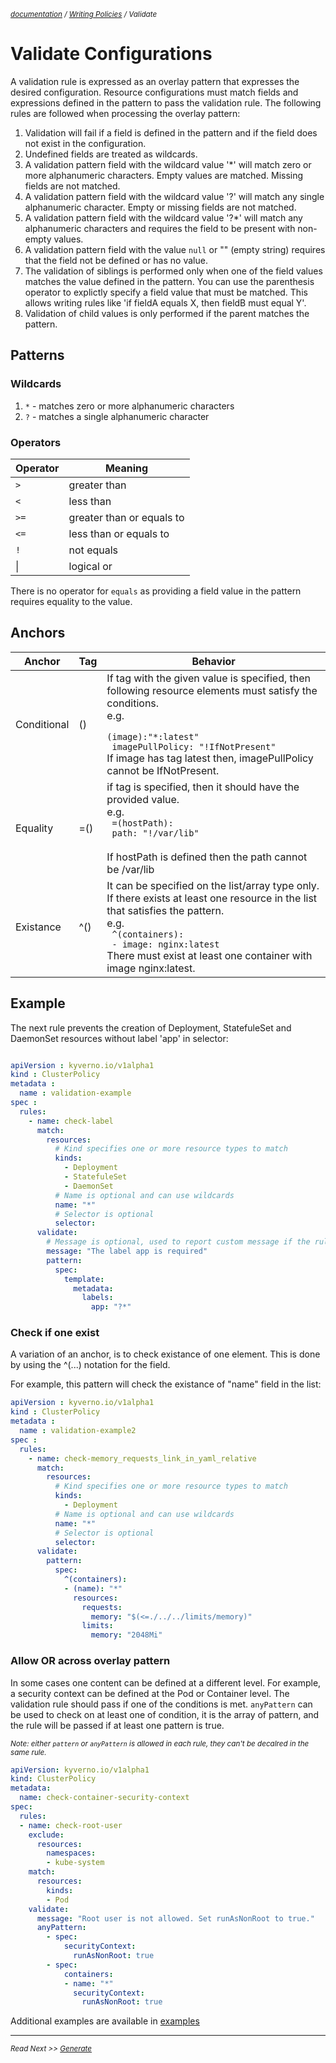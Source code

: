 <small>*[documentation](/README.md#documentation) / [Writing Policies](/documentation/writing-policies.md) / Validate*</small>


# Validate Configurations 

A validation rule is expressed as an overlay pattern that expresses the desired configuration. Resource configurations must match fields and expressions defined in the pattern to pass the validation rule. The following rules are followed when processing the overlay pattern:

1. Validation will fail if a field is defined in the pattern and if the field does not exist in the configuration. 
2. Undefined fields are treated as wildcards. 
3. A validation pattern field with the wildcard value '*' will match zero or more alphanumeric characters. Empty values are matched. Missing fields are not matched.
4. A validation pattern field with the wildcard value '?' will match any single alphanumeric character. Empty or missing fields are not matched. 
5. A validation pattern field with the wildcard value '?*' will match any alphanumeric characters and requires the field to be present with non-empty values.
6. A validation pattern field with the value `null` or "" (empty string) requires that the field not be defined or has no value.
7. The validation of siblings is performed only when one of the field values matches the value defined in the pattern. You can use the parenthesis operator to explictly specify a field value that must be matched. This allows writing rules like 'if fieldA equals X, then fieldB must equal Y'.
8. Validation of child values is only performed if the parent matches the pattern.

## Patterns

### Wildcards
1. `*` - matches zero or more alphanumeric characters
2. `?` - matches a single alphanumeric character

### Operators

| Operator   | Meaning                   |
|------------|---------------------------| 
| `>`        | greater than              | 
| `<`        | less than                 | 
| `>=`       | greater than or equals to |
| `<=`       | less than or equals to    | 
| `!`        | not equals                |
|  \|        | logical or                |

There is no operator for `equals` as providing a field value in the pattern requires equality to the value.

## Anchors
| Anchor      	| Tag 	| Behavior                                                                                                                                                                                                                                     	|
|-------------	|-----	|----------------------------------------------------------------------------------------------------------------------------------------------------------------------------------------------------------------------------------------------	|
| Conditional 	| ()  	| If tag with the given value is specified, then following resource elements must satisfy the conditions.<br/>e.g. <br/><code> (image):"*:latest" <br/>  imagePullPolicy: "!IfNotPresent"</code>  <br/> If image has tag latest then, imagePullPolicy cannot be IfNotPresent.                                                	|
| Equality    	| =() 	| if tag is specified, then it should have the provided value.<br/>e.g.<br/><code> =(hostPath):<br/> path: "!/var/lib" </code><br/> If hostPath is defined then the path cannot be /var/lib                                                                                  	|
| Existance   	| ^() 	| It can be specified on the list/array type only. If there exists at least one resource in the list that satisfies the pattern.<br/>e.g. <br/><code> ^(containers):<br/> - image: nginx:latest </code><br/> There must exist at least one container with image nginx:latest. 	|
## Example
The next rule prevents the creation of Deployment, StatefuleSet and DaemonSet resources without label 'app' in selector:
````yaml

apiVersion : kyverno.io/v1alpha1
kind : ClusterPolicy
metadata :
  name : validation-example
spec :
  rules:
    - name: check-label
      match:
        resources:
          # Kind specifies one or more resource types to match
          kinds:
            - Deployment
            - StatefuleSet
            - DaemonSet
          # Name is optional and can use wildcards
          name: "*"
          # Selector is optional
          selector:
      validate:
        # Message is optional, used to report custom message if the rule condition fails
        message: "The label app is required"    
        pattern:
          spec:
            template:
              metadata:
                labels:
                  app: "?*"

````

### Check if one exist
A variation of an anchor, is to check existance of one element. This is done by using the ^(...) notation for the field.

For example, this pattern will check the existance of "name" field in the list:

````yaml
apiVersion : kyverno.io/v1alpha1
kind : ClusterPolicy
metadata :
  name : validation-example2
spec :
  rules:
    - name: check-memory_requests_link_in_yaml_relative
      match:
        resources:
          # Kind specifies one or more resource types to match
          kinds:
            - Deployment
          # Name is optional and can use wildcards
          name: "*"
          # Selector is optional
          selector:
      validate:
        pattern:
          spec:
            ^(containers):
            - (name): "*"
              resources:
                requests:
                  memory: "$(<=./../../limits/memory)"
                limits:
                  memory: "2048Mi"
````

### Allow OR across overlay pattern
In some cases one content can be defined at a different level. For example, a security context can be defined at the Pod or Container level. The validation rule should pass if one of the conditions is met. 
`anyPattern` can be used to check on at least one of condition, it is the array of pattern, and the rule will be passed if at least one pattern is true.

<small>*Note: either `pattern` or `anyPattern` is allowed in each rule, they can't be decalred in the same rule.*</small>

````yaml
apiVersion: kyverno.io/v1alpha1
kind: ClusterPolicy
metadata:
  name: check-container-security-context
spec:
  rules:
  - name: check-root-user
    exclude:
      resources:
        namespaces: 
        - kube-system
    match:
      resources:
        kinds:
        - Pod
    validate:
      message: "Root user is not allowed. Set runAsNonRoot to true."
      anyPattern:
        - spec:
            securityContext:
              runAsNonRoot: true
        - spec:
            containers:
            - name: "*"
              securityContext:
                runAsNonRoot: true
````


Additional examples are available in [examples](/examples/)


---
<small>*Read Next >> [Generate](/documentation/writing-policies-mutate.md)*</small>
